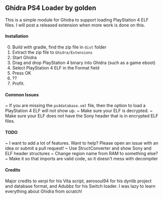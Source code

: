 ## Ghidra PS4 Loader by golden

This is a simple module for Ghidra to support loading PlayStation 4 ELF files. 
I will post a released extension when more work is done on this.

#### Installation
0. Build with gradle, find the zip file in `dist` folder
1. Extract the zip file to `Ghidra/Extensions`
2. Start Ghidra
3. Drag and drop PlayStation 4 binary into Ghidra (such as a game eboot)
4. Select PlayStation 4 ELF in the Format field
5. Press OK
6. ??
7. Profit.

#### Common Issues
~ If you are missing the `ps4database.xml` file, then the option to load a PlayStation 4 ELF will not show up.
~ Make sure your ELF is decrypted.
~ Make sure your ELF does not have the Sony header that is in encrypted ELF files.

#### TODO
~ I want to add a lot of features. Want to help? Please open an issue with an idea or submit a pull request!
~ Use StructConverter and show Sony and ELF header structures
~ Change region name from RAM to something else?
~ Make it so that imports are valid code, so it doesn't mess with decompiler

#### Credits
Major credits to xerpi for his Vita script, aerosoul94 for his dynlib project and database format, and Adubbz for his Switch loader. I was lazy to learn everything about Ghidra from scratch!
